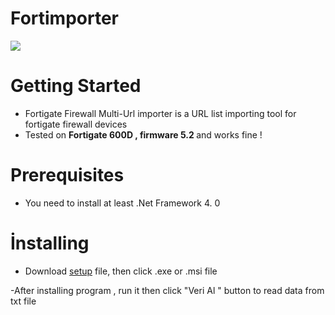 # Fortimporter
<img src="https://portforward.com/help/firewall-to-internet.jpg">

# Getting Started 
- Fortigate Firewall Multi-Url importer is a URL list importing tool for fortigate firewall devices  </br>
- Tested on <b>Fortigate 600D , firmware 5.2 </b>and works fine ! </br>

# Prerequisites

- You need to install at least .Net Framework 4. 0 

# İnstalling 
- Download <a href = "https://github.com/farcompen/Fortimporter/tree/master/Fortimporter%20Setup">setup</a> file, then click .exe or .msi file  

-After installing program , run it then click "Veri Al " button to read data from txt file </br>






